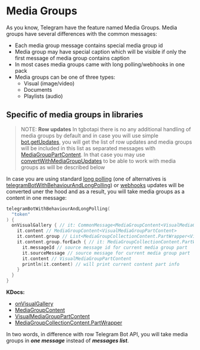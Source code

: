 # Media Groups

As you know, Telegram have the feature named Media Groups. Media groups have several differences with the common messages:

* Each media group message contains special media group id
* Media group may have special caption which will be visible if only the first message of media group contains caption
* In most cases media groups came with long polling/webhooks in one pack
* Media groups can be one of three types:
    * Visual (image/video)
    * Documents
    * Playlists (audio)

## Specific of media groups in libraries

> NOTE: **Row updates**
> In tgbotapi there is no any additional handling of media groups by default and in case you will use simple [bot.getUpdates](https://insanusmokrassar.github.io/TelegramBotAPI/docs/dev.inmo.tgbotapi.extensions.api/get-updates.html), you will get the list of row updates and media groups will be included in this list as separated messages with [MediaGroupPartContent](https://tgbotapi.inmo.dev/docs/dev.inmo.tgbotapi.types.message.content/-media-group-part-content/index.html). In that case you may use [convertWithMediaGroupUpdates](https://tgbotapi.inmo.dev/docs/dev.inmo.tgbotapi.extensions.utils.updates/convert-with-media-group-updates.html) to be able to work with media groups as will be described below


In case you are using standard [long polling](https://tgbotapi.inmo.dev/docs/dev.inmo.tgbotapi.extensions.utils.updates.retrieving/long-polling.html) (one of alternatives is [telegramBotWithBehaviourAndLongPolling](https://tgbotapi.inmo.dev/docs/dev.inmo.tgbotapi.extensions.behaviour_builder/telegram-bot-with-behaviour-and-long-polling.html)) or [webhooks](https://tgbotapi.inmo.dev/docs/dev.inmo.tgbotapi.extensions.utils.updates.retrieving/set-webhook-info-and-start-listen-webhooks.html) updates will be converted uner the hood and as a result, you will take media groups as a content in one message:

```kotlin
telegramBotWithBehaviourAndLongPolling(
  "token"
) {
  onVisualGallery { // it: CommonMessage<MediaGroupContent<VisualMediaGroupPartContent>>
    it.content // MediaGroupContent<VisualMediaGroupPartContent>
    it.content.group // List<MediaGroupCollectionContent.PartWrapper<VisualMediaGroupPartContent>>
    it.content.group.forEach { // it: MediaGroupCollectionContent.PartWrapper<VisualMediaGroupPartContent>
      it.messageId // source message id for current media group part
      it.sourceMessage // source message for current media group part
      it.content // VisualMediaGroupPartContent
      println(it.content) // will print current content part info
    }
  }
}
```

**KDocs:**

* [onVisualGallery](https://tgbotapi.inmo.dev/docs/dev.inmo.tgbotapi.extensions.behaviour_builder.triggers_handling/on-visual-gallery-messages.html)
* [MediaGroupContent](https://tgbotapi.inmo.dev/docs/dev.inmo.tgbotapi.types.message.content/-media-group-content/index.html)
* [VisualMediaGroupPartContent](https://tgbotapi.inmo.dev/docs/dev.inmo.tgbotapi.types.message.content/-visual-media-group-part-content/index.html)
* [MediaGroupCollectionContent.PartWrapper](https://tgbotapi.inmo.dev/docs/dev.inmo.tgbotapi.types.message.content/-media-group-collection-content/-part-wrapper/index.html)

In two words, in difference with row Telegram Bot API, you will take media groups in ___one message___ instead of ___messages list___.